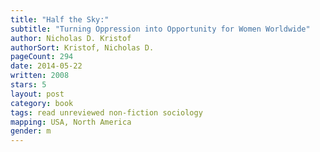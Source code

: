 ```yaml
---
title: "Half the Sky:"
subtitle: "Turning Oppression into Opportunity for Women Worldwide"
author: Nicholas D. Kristof
authorSort: Kristof, Nicholas D.
pageCount: 294
date: 2014-05-22
written: 2008
stars: 5
layout: post
category: book
tags: read unreviewed non-fiction sociology
mapping: USA, North America
gender: m
---
```

